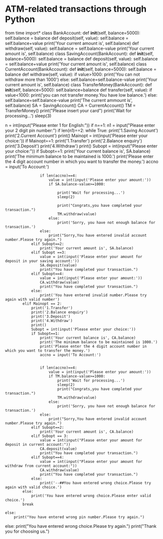 # ATM-related transactions through  Python 

from time import*
class BankAccount:
    def __init__(self, balance=5000):
        self.balance = balance
    def deposit(self, value):
        self.balance = self.balance+value
        print('Your current amount is', self.balance)
    def withdraw(self, value):
        self.balance = self.balance-value
        print('Your current amount is', self.balance)
class SavingAccount(BankAccount):
    def __init__(self, balance=5000):
        self.balance = balance
    def deposit(self, value):
        self.balance = self.balance+value
        print('Your current amount is', self.balance)
class CurrentAccount(BankAccount):
    def __init__(self, balance=5000):
        self.balance = balance
    def withdraw(self, value):
        if value>1000:
            print('You can not withdraw more than 1000')
        else:
            self.balance=self.balance-value
            print('Your current amount is', self.balance)
class TransferMoney(BankAccount):
    def __init__(self, balance=5000):
        self.balance=balance
    def transfer(self, value):
        if value<1000:
            print('you can not transfer money.You have low balance.')
        else:
            self.balance=self.balance-value
            print('The current ammount is', self.balance)
SA = SavingAccount()
CA = CurrentAccount()
TM = TransferMoney()
print("Please insert your card")
print('Wait for processing...')
sleep(3)

n = int(input("Please enter 1 for English:"))
if n==1:
    n1 = input("Please enter your 2 digit pin number:")
    if len(n1)==2:
        while True:
            print('1.Saving Account')
            print('2.Current Account')
            print()
            Mainopt = int(input('Please enter your choice:'))
            if Mainopt==1:
                print('1.Transfer')
                print('2.Balance enquiry')
                print('3.Deposit')
                print('4.Withdraw')
                print()
                Subopt = int(input("Please enter your choice:"))
                if Subopt==1:
                    print('Your current balance is', SA.balance)
                    print('The minimum balance to be maintained is 1000.')
                    print('Please enter the 4 digit account number in which you want to transfer the money.')
                    accno = input('To Account:')
                    
                    if len(accno)==4:
                        value = int(input('Please enter your amount:'))
                        if SA.balance-value>=1000:
                            
                            print('Wait for processing...')
                            sleep(2)
                            
                            print("Congrats,you have completed your transaction.")
                            TM.withdraw(value)
                        else:
                            print('Sorry, you have not enough balance for transaction.')
                    else:
                        print("Sorry,You have entered invalid account number.Please try again.")
                elif Subopt==2:
                    print('Your current amount is', SA.balance)
                elif Subopt ==3:
                    value = int(input('Please enter your amount for deposit in your saving account:'))
                    SA.deposit(value)
                    print("You have completed your transaction.")
                elif Subopt==4:
                    value = int(input('Please enter your amount:'))
                    CA.withdraw(value)
                    print("You have completed your transaction.")
                else:
                    print('You have entered invalid number.Please try again with valid number')
            elif Mainopt == 2:
                print('1.Transfer')
                print('2.Balance enquiry')
                print('3.Deposit')
                print('4.Withdraw')
                print()
                Subopt = int(input('Please enter your choice:'))
                if Subopt==1:
                    print('Your current balance is', CA.balance)
                    print('The minimum balance to be maintained is 1000.')
                    print('Please enter the 4 digit account number in which you want to transfer the money.')
                    accno = input('To Account:')
                    
                    
                    if len(accno)==4:
                        value = int(input('Please enter your amount:'))
                        if TM.balance-value>=1000:
                            print('Wait for processing...')
                            sleep(2)
                            print("Congrats,you have completed your transaction.")
                            TM.withdraw(value)
                        else:
                            print('Sorry, you have not enough balance for transaction.')
                    else:
                        print("Sorry,You have entered invalid account number.Please try again.")
                elif Subopt==2:
                    print('Your current amount is', CA.balance)
                elif Subopt == 3:
                    value = int(input("Please enter your amount for deposit in current account:"))
                    CA.deposit(value)
                    print("You have completed your transaction.")
                elif Subopt==4:
                    value = int(input("Please enter your amount for withdraw from current account:"))
                    CA.withdraw(value)
                    print("You have completed your transaction.")
                else:
                    print('--##You have entered wrong choice.Please try again with valid choice.')
            else:
                print('You have entered wrong choice.Please enter valid choice.')
            break
            
    else:
        print("You have entered wrong pin number.Please try again.")
else:
    print("You have entered wrong choice.Please try again.")
print("Thank you for choosing us.")     
